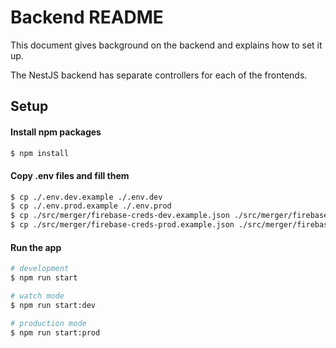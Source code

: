 # Backend README

This document gives background on the backend and explains how to set it up.

The NestJS backend has separate controllers for each of the frontends.

## Setup

#### Install npm packages
```bash
$ npm install
```

#### Copy .env files and fill them
```bash
$ cp ./.env.dev.example ./.env.dev
$ cp ./.env.prod.example ./.env.prod
$ cp ./src/merger/firebase-creds-dev.example.json ./src/merger/firebase-creds-dev.json
$ cp ./src/merger/firebase-creds-prod.example.json ./src/merger/firebase-creds-prod.json
```

#### Run the app

```bash
# development
$ npm run start

# watch mode
$ npm run start:dev

# production mode
$ npm run start:prod
```
